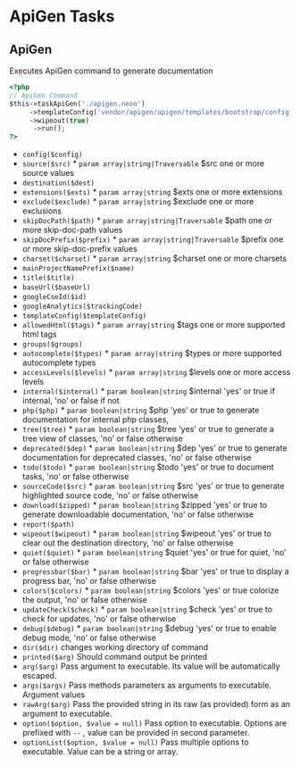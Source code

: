 # ApiGen Tasks
## ApiGen


Executes ApiGen command to generate documentation

``` php
<?php
// ApiGen Command
$this->taskApiGen('./apigen.neon')
     ->templateConfig('vendor/apigen/apigen/templates/bootstrap/config.neon')
     ->wipeout(true)
      ->run();
?>
```

* `config($config)` 
* `source($src)`   * `param array|string|Traversable` $src one or more source values
* `destination($dest)` 
* `extensions($exts)`   * `param array|string` $exts one or more extensions
* `exclude($exclude)`   * `param array|string` $exclude one or more exclusions
* `skipDocPath($path)`   * `param array|string|Traversable` $path one or more skip-doc-path values
* `skipDocPrefix($prefix)`   * `param array|string|Traversable` $prefix one or more skip-doc-prefix values
* `charset($charset)`   * `param array|string` $charset one or more charsets
* `mainProjectNamePrefix($name)` 
* `title($title)` 
* `baseUrl($baseUrl)` 
* `googleCseId($id)` 
* `googleAnalytics($trackingCode)` 
* `templateConfig($templateConfig)` 
* `allowedHtml($tags)`   * `param array|string` $tags one or more supported html tags
* `groups($groups)` 
* `autocomplete($types)`   * `param array|string` $types or more supported autocomplete types
* `accessLevels($levels)`   * `param array|string` $levels one or more access levels
* `internal($internal)`   * `param boolean|string` $internal 'yes' or true if internal, 'no' or false if not
* `php($php)`   * `param boolean|string` $php 'yes' or true to generate documentation for internal php classes,
* `tree($tree)`   * `param boolean|string` $tree 'yes' or true to generate a tree view of classes, 'no' or false otherwise
* `deprecated($dep)`   * `param boolean|string` $dep 'yes' or true to generate documentation for deprecated classes, 'no' or false otherwise
* `todo($todo)`   * `param boolean|string` $todo 'yes' or true to document tasks, 'no' or false otherwise
* `sourceCode($src)`   * `param boolean|string` $src 'yes' or true to generate highlighted source code, 'no' or false otherwise
* `download($zipped)`   * `param boolean|string` $zipped 'yes' or true to generate downloadable documentation, 'no' or false otherwise
* `report($path)` 
* `wipeout($wipeout)`   * `param boolean|string` $wipeout 'yes' or true to clear out the destination directory, 'no' or false otherwise
* `quiet($quiet)`   * `param boolean|string` $quiet 'yes' or true for quiet, 'no' or false otherwise
* `progressbar($bar)`   * `param boolean|string` $bar 'yes' or true to display a progress bar, 'no' or false otherwise
* `colors($colors)`   * `param boolean|string` $colors 'yes' or true colorize the output, 'no' or false otherwise
* `updateCheck($check)`   * `param boolean|string` $check 'yes' or true to check for updates, 'no' or false otherwise
* `debug($debug)`   * `param boolean|string` $debug 'yes' or true to enable debug mode, 'no' or false otherwise
* `dir($dir)`  changes working directory of command
* `printed($arg)`  Should command output be printed
* `arg($arg)`  Pass argument to executable. Its value will be automatically escaped.
* `args($args)`  Pass methods parameters as arguments to executable. Argument values
* `rawArg($arg)`  Pass the provided string in its raw (as provided) form as an argument to executable.
* `option($option, $value = null)`  Pass option to executable. Options are prefixed with `--` , value can be provided in second parameter.
* `optionList($option, $value = null)`  Pass multiple options to executable. Value can be a string or array.

